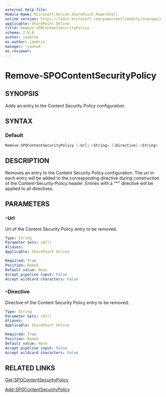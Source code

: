 ```yaml
---
external help file:
Module Name: Microsoft.Online.SharePoint.PowerShell
online version: https://learn.microsoft.com/powershell/module/sharepoint-online/remove-spocontentsecuritypolicy
applicable: SharePoint Online
title: Remove-SPOContentSecurityPolicy
schema: 2.0.0
author: jaobrie
ms.author: jaobrie
manager: ryannak
ms.reviewer:
---
```


# Remove-SPOContentSecurityPolicy

## SYNOPSIS

Adds an entry to the Content Security Policy configuration.

## SYNTAX

### Default

```powershell
Remove-SPOContentSecurityPolicy [-Url] <String> [-Directive] <String> 
```

## DESCRIPTION

Removes an entry to the Content Security Policy configuration. 
The url in each entry will be added to the corresponding directive during construction of the Content-Security-Policy header.
Entries with a "*" directive will be applied to all directives.

## PARAMETERS

### -Url

Url of the Content Security Policy entry to be removed.

```yaml
Type: String
Parameter Sets: (All)
Aliases:
Applicable: SharePoint Online

Required: True
Position: Named
Default value: None
Accept pipeline input: False
Accept wildcard characters: False
```

### -Directive

Directive of the Content Security Policy entry to be removed.

```yaml
Type: String
Parameter Sets: (All)
Aliases:
Applicable: SharePoint Online

Required: True
Position: Named
Default value: None
Accept pipeline input: False
Accept wildcard characters: False
```

## RELATED LINKS

[Get-SPOContentSecurityPolicy](Get-SPOContentSecurityPolicy.md)

[Add-SPOContentSecurityPolicy](Add-SPOContentSecurityPolicy.md)

